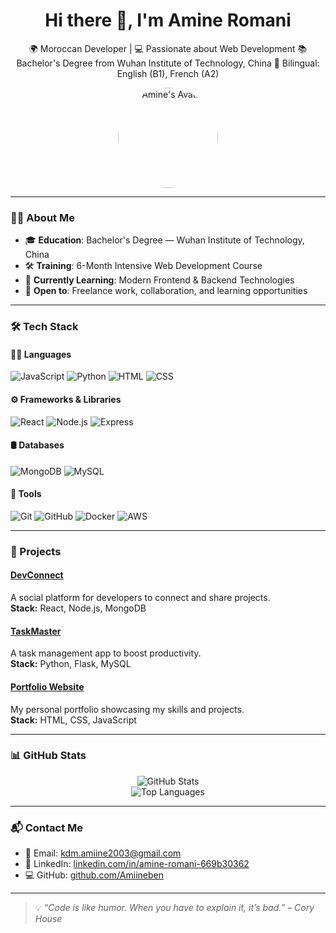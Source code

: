 <h1 align="center">Hi there 👋, I'm Amine Romani</h1>

<p align="center">
  🌍 Moroccan Developer | 💻 Passionate about Web Development  
  📚 Bachelor's Degree from Wuhan Institute of Technology, China  
  🎯 Bilingual: English (B1), French (A2)
</p>

<p align="center">
  <img src="WhatsApp Image 2025-03-13 at 05.26.53_3ffb2e66.jpg" alt="Amine's Avatar" width="160" style="border-radius: 50%;" />
</p>

---

### 🧑‍💻 About Me
- 🎓 **Education**: Bachelor's Degree — Wuhan Institute of Technology, China  
- 🛠️ **Training**: 6-Month Intensive Web Development Course  
- 🔎 **Currently Learning**: Modern Frontend & Backend Technologies  
- 🚀 **Open to**: Freelance work, collaboration, and learning opportunities

---

### 🛠️ Tech Stack

#### 👨‍💻 Languages
![JavaScript](https://img.shields.io/badge/-JavaScript-black?style=flat-square&logo=javascript)
![Python](https://img.shields.io/badge/-Python-black?style=flat-square&logo=python)
![HTML](https://img.shields.io/badge/-HTML5-black?style=flat-square&logo=html5)
![CSS](https://img.shields.io/badge/-CSS3-black?style=flat-square&logo=css3)

#### ⚙️ Frameworks & Libraries
![React](https://img.shields.io/badge/-React-black?style=flat-square&logo=react)
![Node.js](https://img.shields.io/badge/-Node.js-black?style=flat-square&logo=node.js)
![Express](https://img.shields.io/badge/-Express-black?style=flat-square&logo=express)

#### 🛢️ Databases
![MongoDB](https://img.shields.io/badge/-MongoDB-black?style=flat-square&logo=mongodb)
![MySQL](https://img.shields.io/badge/-MySQL-black?style=flat-square&logo=mysql)

#### 🔧 Tools
![Git](https://img.shields.io/badge/-Git-black?style=flat-square&logo=git)
![GitHub](https://img.shields.io/badge/-GitHub-black?style=flat-square&logo=github)
![Docker](https://img.shields.io/badge/-Docker-black?style=flat-square&logo=docker)
![AWS](https://img.shields.io/badge/-AWS-black?style=flat-square&logo=amazon-aws)

---

### 📂 Projects

#### [DevConnect](https://github.com/amine-romani/devconnect)
A social platform for developers to connect and share projects.  
**Stack:** React, Node.js, MongoDB

#### [TaskMaster](https://github.com/amine-romani/taskmaster)
A task management app to boost productivity.  
**Stack:** Python, Flask, MySQL

#### [Portfolio Website](https://github.com/amine-romani/portfolio)
My personal portfolio showcasing my skills and projects.  
**Stack:** HTML, CSS, JavaScript

---

### 📊 GitHub Stats

<p align="center">
  <img src="https://github-readme-stats.vercel.app/api?username=Amiineben&show_icons=true&theme=radical" alt="GitHub Stats" />
  <br/>
  <img src="https://github-readme-stats.vercel.app/api/top-langs/?username=Amiineben&layout=compact&theme=radical" alt="Top Languages" />
</p>

---

### 📬 Contact Me

- 📧 Email: [kdm.amiine2003@gmail.com](mailto:kdm.amiine2003@gmail.com)  
- 💼 LinkedIn: [linkedin.com/in/amine-romani-669b30362](https://www.linkedin.com/in/amine-romani-669b30362)  
- 💻 GitHub: [github.com/Amiineben](https://github.com/Amiineben)

---

> 💡 *“Code is like humor. When you have to explain it, it’s bad.” – Cory House*

